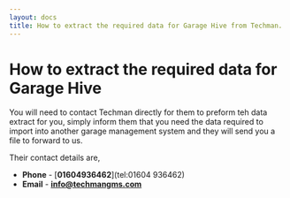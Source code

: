 ```yaml
---
layout: docs
title: How to extract the required data for Garage Hive from Techman.
---
```


#   How to extract the required data for Garage Hive

You will need to contact Techman directly for them to preform teh data extract for you, simply inform them that you need the data required to import into another garage management system and they will send you a file to forward to us.

Their contact details are,

* **Phone** - [**01604936462**](tel:01604 936462)
* **Email** - [**info@techmangms.com**](mailto:info@techmangms.com)